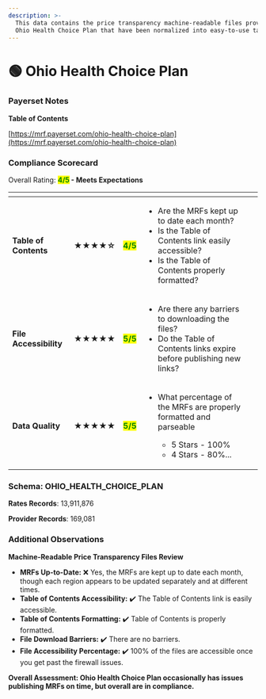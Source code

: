 ```yaml
---
description: >-
  This data contains the price transparency machine-readable files provided by
  Ohio Health Choice Plan that have been normalized into easy-to-use tables.
---
```


# 🟢 Ohio Health Choice Plan

### Payerset Notes

**Table of Contents**

[https://mrf.payerset.com/ohio-health-choice-plan](https://mrf.payerset.com/ohio-health-choice-plan)

### Compliance Scorecard

Overall Rating: <mark style="color:green;">**4/5**</mark>**&#x20;- Meets Expectations**

<table data-view="cards"><thead><tr><th></th><th></th><th></th><th></th><th data-hidden data-card-cover data-type="files"></th></tr></thead><tbody><tr><td><strong>Table of Contents</strong></td><td><strong>★★★★☆</strong></td><td><mark style="color:green;"><strong>4/5</strong></mark></td><td><ul><li>Are the MRFs kept up to date each month? </li><li>Is the Table of Contents link easily accessible?</li><li>Is the Table of Contents properly formatted?</li></ul></td><td></td></tr><tr><td><strong>File Accessibility</strong></td><td><strong>★★★★★</strong></td><td><mark style="color:green;"><strong>5/5</strong></mark></td><td><ul><li>Are there any barriers to downloading the files?</li><li>Do the Table of Contents links expire before publishing new links?</li></ul></td><td></td></tr><tr><td><strong>Data Quality</strong></td><td><strong>★★★★★</strong></td><td><mark style="color:green;"><strong>5/5</strong></mark></td><td><ul><li><p>What percentage of the MRFs are properly formatted and parseable</p><ul><li>5 Stars - 100%</li><li>4 Stars - 80%...</li></ul></li></ul></td><td></td></tr></tbody></table>

### Schema: OHIO\_HEALTH\_CHOICE\_PLAN

**Rates Records**: 13,911,876

**Provider Records**: 169,081

### Additional Observations

**Machine-Readable Price Transparency Files Review**

* **MRFs Up-to-Date:** :x: Yes, the MRFs are kept up to date each month, though each region appears to be updated separately and at different times.
* **Table of Contents Accessibility:** ✔️ The Table of Contents link is easily accessible.
* **Table of Contents Formatting:** ✔️ Table of Contents is properly formatted.
* **File Download Barriers:** ✔️ There are no barriers.
* **File Accessibility Percentage:** ✔️ 100% of the files are accessible once you get past the firewall issues.

**Overall Assessment: Ohio Health Choice Plan occasionally has issues publishing MRFs on time, but overall are in compliance.**

